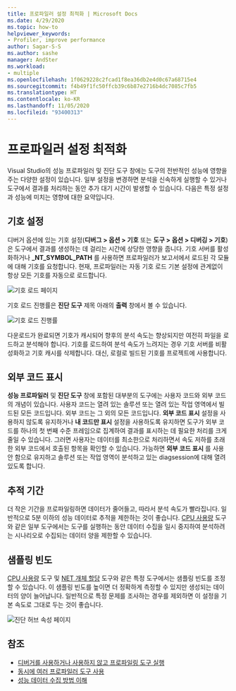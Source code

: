 ```yaml
---
title: 프로파일러 설정 최적화 | Microsoft Docs
ms.date: 4/29/2020
ms.topic: how-to
helpviewer_keywords:
- Profiler, improve performance
author: Sagar-S-S
ms.author: sashe
manager: AndSter
ms.workload:
- multiple
ms.openlocfilehash: 1f0629228c2fcad1f8ea36db2e4d0c67a68715e4
ms.sourcegitcommit: f4b49f1fc50ffcb39c6b87e2716b4dc7085c7fb5
ms.translationtype: HT
ms.contentlocale: ko-KR
ms.lasthandoff: 11/05/2020
ms.locfileid: "93400313"
---
```

# <a name="optimizing-profiler-settings"></a>프로파일러 설정 최적화

Visual Studio의 성능 프로파일러 및 진단 도구 창에는 도구의 전반적인 성능에 영향을 주는 다양한 설정이 있습니다. 일부 설정을 변경하면 분석을 신속하게 실행할 수 있거나 도구에서 결과를 처리하는 동안 추가 대기 시간이 발생할 수 있습니다. 다음은 특정 설정과 성능에 미치는 영향에 대한 요약입니다.

## <a name="symbol-settings"></a>기호 설정

디버거 옵션에 있는 기호 설정(**디버그 > 옵션 > 기호** 또는 **도구 > 옵션 > 디버깅 > 기호**)은 도구에서 결과를 생성하는 데 걸리는 시간에 상당한 영향을 줍니다. 기호 서버를 활성화하거나 **_NT_SYMBOL_PATH** 를 사용하면 프로파일러가 보고서에서 로드된 각 모듈에 대해 기호를 요청합니다. 현재, 프로파일러는 자동 기호 로드 기본 설정에 관계없이 항상 모든 기호를 자동으로 로드합니다.

![기호 로드 페이지](../profiling/media/symbolloading.png "기호 로드")

기호 로드 진행률은 **진단 도구** 제목 아래의 **출력** 창에서 볼 수 있습니다.

![기호 로드 진행률](../profiling/media/symbolloadingprogress.png "기호 로드 진행률")

다운로드가 완료되면 기호가 캐시되어 향후의 분석 속도는 향상되지만 여전히 파일을 로드하고 분석해야 합니다. 기호를 로드하여 분석 속도가 느려지는 경우 기호 서버를 비활성화하고 기호 캐시를 삭제합니다. 대신, 로컬로 빌드된 기호를 프로젝트에 사용합니다.

## <a name="show-external-code"></a>외부 코드 표시

**성능 프로파일러** 및 **진단 도구** 창에 포함된 대부분의 도구에는 사용자 코드와 외부 코드의 개념이 있습니다. 사용자 코드는 열려 있는 솔루션 또는 열려 있는 작업 영역에서 빌드된 모든 코드입니다. 외부 코드는 그 외의 모든 코드입니다. **외부 코드 표시** 설정을 사용하지 않도록 유지하거나 **내 코드만 표시** 설정을 사용하도록 유지하면 도구가 외부 코드를 하나의 첫 번째 수준 프레임으로 집계하여 결과를 표시하는 데 필요한 처리를 크게 줄일 수 있습니다. 그러면 사용자는 데이터를 최소한으로 처리하면서 속도 저하를 초래한 외부 코드에서 호출된 항목을 확인할 수 있습니다. 가능하면 **외부 코드 표시** 를 사용 안 함으로 유지하고 솔루션 또는 작업 영역이 분석하고 있는 diagsession에 대해 열려 있도록 합니다.

## <a name="trace-duration"></a>추적 기간

더 작은 기간을 프로파일링하면 데이터가 줄어들고, 따라서 분석 속도가 빨라집니다. 일반적으로 5분 이하의 성능 데이터로 추적을 제한하는 것이 좋습니다. [CPU 사용량](../profiling/cpu-usage.md) 도구와 같은 일부 도구에서는 도구를 실행하는 동안 데이터 수집을 일시 중지하여 분석하려는 시나리오로 수집되는 데이터 양을 제한할 수 있습니다.

## <a name="sampling-frequency"></a>샘플링 빈도

[CPU 사용량](../profiling/cpu-usage.md) 도구 및 [NET 개체 할당](../profiling/dotnet-alloc-tool.md) 도구와 같은 특정 도구에서는 샘플링 빈도를 조정할 수 있습니다. 이 샘플링 빈도를 높이면 더 정확하게 측정할 수 있지만 생성되는 데이터의 양이 늘어납니다. 일반적으로 특정 문제를 조사하는 경우를 제외하면 이 설정을 기본 속도로 그대로 두는 것이 좋습니다.

![진단 허브 속성 페이지](../profiling/media/diaghubpropertiespage.png "진단 허브 속성 페이지")

## <a name="see-also"></a>참조

- [디버거를 사용하거나 사용하지 않고 프로파일링 도구 실행](../profiling/running-profiling-tools-with-or-without-the-debugger.md)
- [동시에 여러 프로파일러 도구 사용](../profiling/use-multiple-profiler-tools-simultaneously.md)
- [성능 데이터 수집 방법 이해](../profiling/understanding-performance-collection-methods-perf-profiler.md)
